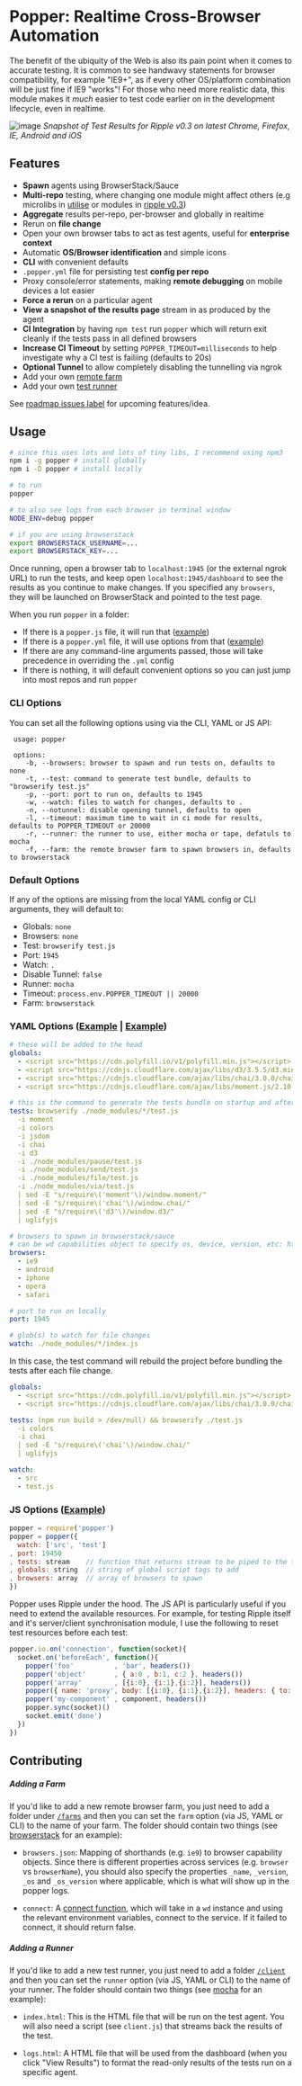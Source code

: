 # Popper: Realtime Cross-Browser Automation

The benefit of the ubiquity of the Web is also its pain point when it comes to accurate testing. It is common to see handwavy statements for browser compatibility, for example "IE9+", as if every other OS/platform combination will be just fine if IE9 "works"! For those who need more realistic data, this module makes it _much_ easier to test code earlier on in the development lifecycle, even in realtime. 

![image](https://cloud.githubusercontent.com/assets/2184177/8728132/6a211df0-2bdb-11e5-8295-cb2e9f836203.png)
_Snapshot of Test Results for Ripple v0.3 on latest Chrome, Firefox, IE, Android and iOS_

## Features

* **Spawn** agents using BrowserStack/Sauce
* **Multi-repo** testing, where changing one module might affect others (e.g microlibs in [utilise](https://github.com/utilise/utilise) or modules in [ripple v0.3](https://github.com/pemrouz/ripple))
* **Aggregate** results per-repo, per-browser and globally in realtime 
* Rerun on **file change**
* Open your own browser tabs to act as test agents, useful for **enterprise context**
* Automatic **OS/Browser identification** and simple icons
* **CLI** with convenient defaults
* `.popper.yml` file for persisting test **config per repo**
* Proxy console/error statements, making **remote debugging** on mobile devices a lot easier
* **Force a rerun** on a particular agent
* **View a snapshot of the results page** stream in as produced by the agent
* **CI Integration** by having `npm test` run `popper` which will return exit cleanly if the tests pass in all defined browsers
* **Increase CI Timeout** by setting `POPPER_TIMEOUT=milliseconds` to help investigate why a CI test is failiing (defaults to 20s)
* **Optional Tunnel** to allow completely disabling the tunnelling via ngrok
* Add your own [remote farm](https://github.com/pemrouz/popper/tree/0.1.0/src/farms)
* Add your own [test runner](https://github.com/pemrouz/popper/tree/0.1.0/src/client)

See [roadmap issues label](https://github.com/pemrouz/popper/labels/roadmap) for upcoming features/idea.

## Usage 

```bash
# since this uses lots and lots of tiny libs, I recommend using npm3
npm i -g popper # install globally
npm i -D popper # install locally

# to run
popper

# to also see logs from each browser in terminal window
NODE_ENV=debug popper 

# if you are using browserstack
export BROWSERSTACK_USERNAME=...
export BROWSERSTACK_KEY=...
```

Once running, open a browser tab to `localhost:1945` (or the external ngrok URL) to run the tests, and keep open `localhost:1945/dashboard` to see the results as you continue to make changes. If you specified any `browsers`, they will be launched on BrowserStack and pointed to the test page.

When you run `popper` in a folder:

* If there is a `popper.js` file, it will run that ([example](https://github.com/pemrouz/ripple/blob/master/popper.js))
* If there is a `popper.yml` file, it will use options from that ([example](https://github.com/utilise/utilise/blob/master/.popper.yml))
* If there are any command-line arguments passed, those will take precedence in overriding the `.yml` config
* If there is nothing, it will default convenient options so you can just jump into most repos and run `popper`

### CLI Options

You can set all the following options using via the CLI, YAML or JS API:

```
 usage: popper

 options:
    -b, --browsers: browser to spawn and run tests on, defaults to none
    -t, --test: command to generate test bundle, defaults to "browserify test.js"
    -p, --port: port to run on, defaults to 1945
    -w, --watch: files to watch for changes, defaults to .
    -n, --notunnel: disable opening tunnel, defaults to open
    -l, --timeout: maximum time to wait in ci mode for results, defaults to POPPER_TIMEOUT or 20000
    -r, --runner: the runner to use, either mocha or tape, defatuls to mocha
    -f, --farm: the remote browser farm to spawn browsers in, defaults to browserstack
```

### Default Options

If any of the options are missing from the local YAML config or CLI arguments, they will default to:

* Globals: `none`
* Browsers: `none`
* Test: `browserify test.js`
* Port: `1945`
* Watch: `.`
* Disable Tunnel: `false`
* Runner: `mocha`
* Timeout: `process.env.POPPER_TIMEOUT || 20000`
* Farm: `browserstack`

### YAML Options ([Example](https://github.com/utilise/utilise/blob/master/.popper.yml) | [Example](https://github.com/rijs/reactive/blob/master/.popper.yml))

```yaml
# these will be added to the head
globals:
  - <script src="https://cdn.polyfill.io/v1/polyfill.min.js"></script>
  - <script src="https://cdnjs.cloudflare.com/ajax/libs/d3/3.5.5/d3.min.js" charset="utf-8"></script>
  - <script src="https://cdnjs.cloudflare.com/ajax/libs/chai/3.0.0/chai.min.js"></script>
  - <script src="https://cdnjs.cloudflare.com/ajax/libs/moment.js/2.10.3/moment.min.js"></script>

# this is the command to generate the tests bundle on startup and after a file change detected
tests: browserify ./node_modules/*/test.js
  -i moment
  -i colors
  -i jsdom
  -i chai
  -i d3
  -i ./node_modules/pause/test.js
  -i ./node_modules/send/test.js
  -i ./node_modules/file/test.js
  -i ./node_modules/via/test.js
  | sed -E "s/require\('moment'\)/window.moment/"
  | sed -E "s/require\('chai'\)/window.chai/"
  | sed -E "s/require\('d3'\)/window.d3/"
  | uglifyjs

# browsers to spawn in browserstack/sauce 
# can be wd capabilities object to specify os, device, version, etc: https://www.browserstack.com/automate/capabilities
browsers: 
  - ie9
  - android
  - iphone
  - opera
  - safari

# port to run on locally
port: 1945

# glob(s) to watch for file changes
watch: ./node_modules/*/index.js
```

In this case, the test command will rebuild the project before bundling the tests after each file change.

```yaml
globals:
  - <script src="https://cdn.polyfill.io/v1/polyfill.min.js"></script>
  - <script src="https://cdnjs.cloudflare.com/ajax/libs/chai/3.0.0/chai.min.js"></script>

tests: (npm run build > /dev/null) && browserify ./test.js
  -i colors
  -i chai
  | sed -E "s/require\('chai'\)/window.chai/"
  | uglifyjs

watch: 
  - src
  - test.js
```

### JS Options ([Example](https://github.com/pemrouz/ripple/blob/master/popper.js))

```js
popper = require('popper')
popper = popper({ 
  watch: ['src', 'test']
, port: 19450
, tests: stream    // function that returns stream to be piped to the test bundle file
, globals: string  // string of global script tags to add
, browsers: array  // array of browsers to spawn
})
```

Popper uses Ripple under the hood. The JS API is particularly useful if you need to extend the available resources. For example, for testing Ripple itself and it's server/client synchronisation module, I use the following to reset test resources before each test:

```js
popper.io.on('connection', function(socket){
  socket.on('beforeEach', function(){
    popper('foo'          , 'bar', headers())
    popper('object'       , { a:0 , b:1, c:2 }, headers())
    popper('array'        , [{i:0}, {i:1},{i:2}], headers())
    popper({ name: 'proxy', body: [{i:0}, {i:1},{i:2}], headers: { to: to, from: from, 'cache-control': 'no-cache', silent: true, reactive: false }})
    popper('my-component' , component, headers())
    popper.sync(socket)()
    socket.emit('done')
  })
})
```

## Contributing

##### Adding a Farm

If you'd like to add a new remote browser farm, you just need to add a folder under [`/farms`](https://github.com/pemrouz/popper/tree/0.1.0/src/farms) and then you can set the `farm` option (via JS, YAML or CLI) to the name of your farm. The folder should contain two things (see [browserstack](https://github.com/pemrouz/popper/tree/0.1.0/src/farms/browserstack) for an example): 

  * `browsers.json`: Mapping of shorthands (e.g. `ie9`) to browser capability objects. Since there is different properties across services (e.g. `browser` vs `browserName`), you should also specify the properties `_name`, `_version`, `_os` and `_os_version` where applicable, which is what will show up in the popper logs.

  * `connect`: A [connect function](https://github.com/pemrouz/popper/blob/0.1.0/src/farms/browserstack/index.js#L7-L16), which will take in a `wd` instance and using the relevant environment variables, connect to the service. If it failed to connect, it should return false.

##### Adding a Runner

If you'd like to add a new test runner, you just need to add a folder [`/client`](https://github.com/pemrouz/popper/tree/0.1.0/src/client) and then you can set the `runner` option (via JS, YAML or CLI) to the name of your runner. The folder should contain two things (see [mocha](https://github.com/pemrouz/popper/tree/0.1.0/src/client/mocha) for an example): 

  * `index.html`: This is the HTML file that will be run on the test agent. You will also need a script (see `client.js`) that streams back the results of the test.

  * `logs.html`: A HTML file that will be used from the dashboard (when you click "View Results") to format the read-only results of the tests run on a specific agent.